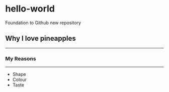 # hello-world
Foundation to Github new repository 
## Why I love pineapples
---
### My Reasons
---
* Shape
* Colour 
* Taste
